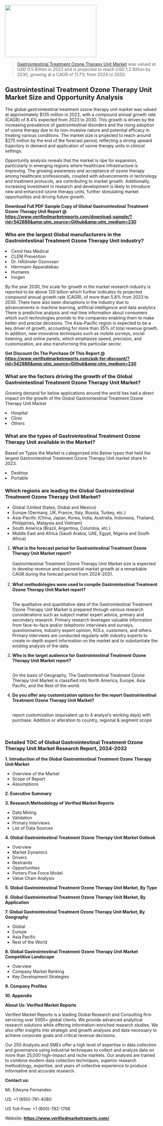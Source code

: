 <img src="https://ffe5etoiles.com/wp-content/uploads/2024/12/MST1-300x171.png" alt="" width="300" height="171" class="alignnone size-medium wp-image-20088" /><blockquote><p><p><a href="https://www.verifiedmarketreports.com/download-sample/?rid=542888&utm_source=Github&utm_medium=230" target="_blank">Gastrointestinal Treatment Ozone Therapy Unit Market</a> was valued at USD 0.5 Billion in 2022 and is projected to reach USD 1.2 Billion by 2030, growing at a CAGR of 11.7% from 2024 to 2030.</p></blockquote><p><h2>Gastrointestinal Treatment Ozone Therapy Unit Market Size and Opportunity Analysis</h2><p>The global gastrointestinal treatment ozone therapy unit market was valued at approximately $135 million in 2022, with a compound annual growth rate (CAGR) of 8.4% expected from 2023 to 2030. This growth is driven by the increasing prevalence of gastrointestinal disorders and the rising adoption of ozone therapy due to its non-invasive nature and potential efficacy in treating various conditions. The market size is projected to reach around $275 million by the end of the forecast period, reflecting a strong upward trajectory in demand and application of ozone therapy units in clinical settings.</p><p>Opportunity analysis reveals that the market is ripe for expansion, particularly in emerging regions where healthcare infrastructure is improving. The growing awareness and acceptance of ozone therapy among healthcare professionals, coupled with advancements in technology and treatment protocols, are contributing to market growth. Additionally, increasing investment in research and development is likely to introduce new and enhanced ozone therapy units, further stimulating market opportunities and driving future growth.</p></p><p class=""><strong>Download Full PDF Sample Copy of Global Gastrointestinal Treatment Ozone Therapy Unit Report @ <a href="https://www.verifiedmarketreports.com/download-sample/?rid=542888&amp;utm_source=Github&amp;utm_medium=230" target="_blank">https://www.verifiedmarketreports.com/download-sample/?rid=542888&amp;utm_source=Github&amp;utm_medium=230</a></strong></p><h3 id="" class="">Who are the largest Global manufacturers in the Gastrointestinal Treatment Ozone Therapy Unit industry?</h3><p><li>Cemil Has Medical</li><li> CLEM Prevention</li><li> Dr. HÃ¤nsler Ozonosan</li><li> Herrmann Apparatebau</li><li> Humares</li><li> Inogen</li></p><div class=""><div class="" dir="" data-message-author-role="" data-message-id="" data-message-model-slug=""><div class=""><div class=""><div class=""><div class="" dir="" data-message-author-role="" data-message-id="" data-message-model-slug=""><div class=""><div class=""><p>By the year 2030, the scale for growth in the market research industry is reported to be above 120 billion which further indicates its projected compound annual growth rate (CAGR), of more than 5.8% from 2023 to 2030. There have also been disruptions in the industry due to advancements in machine learning, artificial intelligence and data analytics There is predictive analysis and real time information about consumers which such technologies provide to the companies enabling them to make better and precise decisions. The Asia-Pacific region is expected to be a key driver of growth, accounting for more than 35% of total revenue growth. In addition, new innovative techniques such as mobile surveys, social listening, and online panels, which emphasize speed, precision, and customization, are also transforming this particular sector.</p><p><strong>Get Discount On The Purchase Of This Report @&nbsp; <a href="https://www.verifiedmarketreports.com/ask-for-discount/?rid=542888&amp;utm_source=Github&amp;utm_medium=230" target="_blank">https://www.verifiedmarketreports.com/ask-for-discount/?rid=542888&amp;utm_source=Github&amp;utm_medium=230</a></strong></p></div></div></div></div></div></div></div></div><h3 id="" class="">What are the factors driving the growth of the Global Gastrointestinal Treatment Ozone Therapy Unit Market?</h3><p id="" class="">Growing demand for below applications around the world has had a direct impact on the growth of the Global Gastrointestinal Treatment Ozone Therapy Unit Market</p><p id="" class=""><li>Hospital</li><li> Clinic</li><li> Others</li></p><h3 id="" class="">What are the types of Gastrointestinal Treatment Ozone Therapy Unit available in the Market?</h3><p id="" class="">Based on Types the Market is categorized into Below types that held the largest Gastrointestinal Treatment Ozone Therapy Unit market share In 2023.</p><p id="" class=""><li>Desktop</li><li> Portable</li></p><h3 id="" class="">Which regions are leading the Global Gastrointestinal Treatment Ozone Therapy Unit Market?</h3><ul><li>Global (United States, Global and Mexico)</li><li>Europe (Germany, UK, France, Italy, Russia, Turkey, etc.)</li><li>Asia-Pacific (China, Japan, Korea, India, Australia, Indonesia, Thailand, Philippines, Malaysia and Vietnam)</li><li>South America (Brazil, Argentina, Columbia, etc.)</li><li>Middle East and Africa (Saudi Arabia, UAE, Egypt, Nigeria and South Africa)</li></ul><p><ol><li><strong>What is the forecast period for Gastrointestinal Treatment Ozone Therapy Unit Market report?<br /></strong><br /><span data-sheets-root="1" data-sheets-value="{&quot;1&quot;:2,&quot;2&quot;:&quot;XXXX size is expected to develop revenue and exponential market growth at a remarkable CAGR during the forecast period from 2024&ndash;2030.&quot;}" data-sheets-userformat="{&quot;2&quot;:12674,&quot;4&quot;:{&quot;1&quot;:2,&quot;2&quot;:16776960},&quot;10&quot;:2,&quot;11&quot;:0,&quot;15&quot;:&quot;Arial&quot;,&quot;16&quot;:12}">Gastrointestinal Treatment Ozone Therapy Unit Market size is expected to develop revenue and exponential market growth at a remarkable CAGR during the forecast period from 2024&ndash;2031.</span><br /><br /></li><li><strong>What methodologies were used to compile Gastrointestinal Treatment Ozone Therapy Unit Market report?<br /><br /></strong><p>The qualitative and quantitative data of the&nbsp;Gastrointestinal Treatment Ozone Therapy Unit Market is prepared through various research considerations such as subject matter expert advice, primary and secondary research. Primary research leverages valuable information from face-to-face and/or telephonic interviews and surveys, questionnaires, industry expert opinion, KOLs, customers, and others. Primary interviews are conducted regularly with industry experts to create in-depth expert information on the market and to substantiate the existing analysis of the data.&nbsp;</p></li><li><strong>Who is the target audience for Gastrointestinal Treatment Ozone Therapy Unit Market report?<br /><br /></strong><p>On the basis of Geography, The&nbsp;Gastrointestinal Treatment Ozone Therapy Unit Market is classified into North America, Europe, Asia Pacific, and the Rest of the world.</p></li><li><strong>Do you offer any customization options for the report Gastrointestinal Treatment Ozone Therapy Unit Market?<br /><br /></strong><p>report customization (equivalent up to 4 analyst&rsquo;s working days) with purchase. Addition or alteration to country, regional &amp; segment scope</p><p>&nbsp;</p></li></ol></p><h3 id="" class="">Detailed TOC of Global Gastrointestinal Treatment Ozone Therapy Unit Market Research Report, 2024-2032</h3><p id="" class=""><strong>1. Introduction of the Global Gastrointestinal Treatment Ozone Therapy Unit Market</strong></p><ul><li>Overview of the Market</li><li>Scope of Report</li><li>Assumptions</li></ul><p id="" class=""><strong>2. Executive Summary</strong></p><p id="" class=""><strong>3. Research Methodology of&nbsp;Verified Market Reports</strong></p><ul><li>Data Mining</li><li>Validation</li><li>Primary Interviews</li><li>List of Data Sources</li></ul><p id="" class=""><strong>4. Global Gastrointestinal Treatment Ozone Therapy Unit Market Outlook</strong></p><ul><li>Overview</li><li>Market Dynamics</li><li>Drivers</li><li>Restraints</li><li>Opportunities</li><li>Porters Five Force Model</li><li>Value Chain Analysis</li></ul><p id="" class=""><strong>5. Global Gastrointestinal Treatment Ozone Therapy Unit Market, By&nbsp;Type</strong></p><p id="" class=""><strong>6. Global Gastrointestinal Treatment Ozone Therapy Unit Market, By Application</strong></p><p id="" class=""><strong>7. Global Gastrointestinal Treatment Ozone Therapy Unit Market, By Geography</strong></p><ul><li>Global</li><li>Europe</li><li>Asia Pacific</li><li>Rest of the World</li></ul><p id="" class=""><strong>8. Global Gastrointestinal Treatment Ozone Therapy Unit Market Competitive Landscape</strong></p><ul><li>Overview</li><li>Company Market Ranking</li><li>Key Development Strategies</li></ul><p id="" class=""><strong>9. Company Profiles</strong></p><p id="" class=""><strong>10. Appendix</strong></p><p id="" class=""><strong>About Us: Verified Market Reports</strong></p><p id="" class="">Verified Market Reports is a leading Global Research and Consulting firm servicing over 5000+ global clients. We provide advanced analytical research solutions while offering information-enriched research studies. We also offer insights into strategic and growth analyses and data necessary to achieve corporate goals and critical revenue decisions.</p><p id="" class="">Our 250 Analysts and SMEs offer a high level of expertise in data collection and governance using industrial techniques to collect and analyze data on more than 25,000 high-impact and niche markets. Our analysts are trained to combine modern data collection techniques, superior research methodology, expertise, and years of collective experience to produce informative and accurate research.</p><p id="" class=""><strong>Contact us:</strong></p><p id="" class="">Mr. Edwyne Fernandes</p><p id="" class="">US: +1 (650)-781-4080</p><p id="" class="">US Toll-Free: +1 (800)-782-1768</p><p id="" class="">Website: <a target="" data-test-app-aware-link=""><strong>https://www.verifiedmarketreports.com/</strong></a></p>
